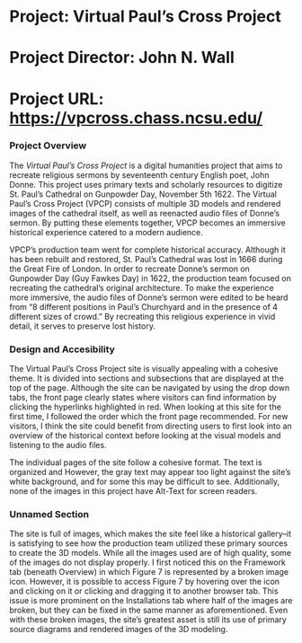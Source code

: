 # Project: Virtual Paul’s Cross Project
# Project Director: John N. Wall
# Project URL: https://vpcross.chass.ncsu.edu/


### Project Overview
The *Virtual Paul’s Cross Project* is a digital humanities project that aims to recreate religious sermons by seventeenth century English poet, John Donne. This project uses primary texts and scholarly resources to digitize St. Paul’s Cathedral on Gunpowder Day, November 5th 1622. The Virtual Paul’s Cross Project (VPCP) consists of multiple 3D models and rendered images of the cathedral itself, as well as reenacted audio files of Donne’s sermon. By putting these elements together, VPCP becomes an immersive historical experience catered to a modern audience. 

VPCP’s production team went for complete historical accuracy. Although it has been rebuilt and restored, St. Paul’s Cathedral was lost in 1666 during the Great Fire of London. In order to recreate Donne’s sermon on Gunpowder Day (Guy Fawkes Day) in 1622, the production team focused on recreating the cathedral’s original architecture. To make the experience more immersive, the audio files of Donne’s sermon were edited to be heard from “8 different positions in Paul’s Churchyard and in the presence of 4 different sizes of crowd.” By recreating this religious experience in vivid detail, it serves to preserve lost history. 


### Design and Accesibility
The Virtual Paul’s Cross Project site is visually appealing with a cohesive theme. It is divided into sections and subsections that are displayed at the top of the page. Although the site can be navigated by using the drop down tabs, the front page clearly states where visitors can find information by clicking the hyperlinks highlighted in red. When looking at this site for the first time, I followed the order which the front page recommended. For new visitors, I think the site could benefit from directing users to first look into an overview of the historical context before looking at the visual models and listening to the audio files. 

The individual pages of the site follow a cohesive format. The text is organized and  However, the gray text may appear too light against the site’s white background, and for some this may be difficult to see. Additionally, none of the images in this project have Alt-Text for screen readers. 

### Unnamed Section
The site is full of images, which makes the site feel like a historical gallery–it is satisfying to see how the production team utilized these primary sources to create the 3D models. While all the images used are of high quality, some of the images do not display properly. I first noticed this on the Framework tab (beneath Overview) in which Figure 7 is represented by a broken image icon. However, it is possible to access Figure 7 by hovering over the icon and clicking on it or clicking and dragging it to another browser tab. This issue is more prominent on the Installations tab where half of the images are broken, but they can be fixed in the same manner as aforementioned. Even with these broken images, the site’s greatest asset is still its use of primary source diagrams and rendered images of the 3D modeling. 

